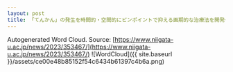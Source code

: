 ```yaml
---
layout: post
title: 「てんかん」の発生を時間的・空間的にピンポイントで抑える画期的な治療法を開発－世界で初めてサルでの有効性を実証、臨床応用に向け大きく前進－
---
```

Autogenerated Word Cloud.
Source\: [https://www.niigata-u.ac.jp/news/2023/353467/](https://www.niigata-u.ac.jp/news/2023/353467/)
![WordCloud]({{ site.baseurl }}/assets/ce00e48b85152f54c6434b61397c4b6a.png)